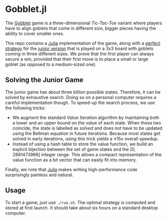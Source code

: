 # Gobblet.jl

The [Gobblet](https://en.wikipedia.org/wiki/Gobblet) game is a three-dimensional
_Tic-Tac-Toe_ variant where players have to align goblets that come in different
size, bigger pieces having the ability to cover smaller ones.

This repo contains a [Julia](https://julialang.org/) implementation of the game,
along with a [perfect strategy](https://en.wikipedia.org/wiki/Solved_game) for
the [junior
version](https://www.blueorangegames.com/index.php/games/gobbletgobblers) that
is played on a 3x3 board with goblets coming in three different sizes. We prove
that the first player can always secure a win, provided that their first move is
to place a small or large goblet (as opposed to a medium-sized one).

## Solving the Junior Game

The junior game has about three billion possible states. Therefore, it can be
solved by exhaustive search. Doing so on a personal computer requires a careful
implementation though. To speed-up the search process, we use the following
tricks:

+ We augment the standard _Value Iteration_ algorithm by maintaining both a
lower and an upper bound on the value of each state. When these two coincide,
the state is labelled as _solved_ and does not have to be updated using the
Bellman equation in future iterations. Because most states get solved in early
iterations, using this trick yields a ≈15x overall speedup.
+ Instead of using a hash table to store the value function, we build an
explicit bijection between the set of game states and the [0, 2881473966]
integer range. This allows a compact representation of the value function as a
bit vector that can easily fit into memory.

Finally, we note that [Julia](https://julialang.org/) makes writing
high-performance code surprisingly painless and natural.

## Usage

To start a game, just use `./run.sh`. The optimal strategy is computed and
stored at first launch. It should take about six hours on a standard desktop
computer.
